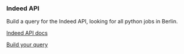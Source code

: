 ### Indeed API

Build a query for the Indeed API, looking for all python jobs in Berlin.

[Indeed API docs](https://ads.indeed.com/jobroll/xmlfeed)

[Build your query](http://de.indeed.com/advanced_search?)
